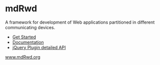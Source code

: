mdRwd
=====

A framework for development of Web applications partitioned in different communicating devices.

<ul>
<li><a href="https://github.com/sipy/mdRwd/wiki/Get-Started">Get Started</a></li>
<li><a href="https://github.com/sipy/mdRwd/wiki/Docs">Documentation</a></li>
<li><a href="http://mdrwd.org/api/">jQuery Plugin detailed API</a></a></li>
</ul>

<a href="http://www.mdrwd.org" target="_blank">www.mdRwd.org</a>
